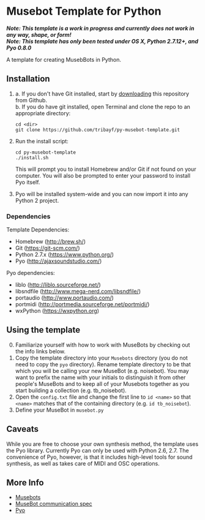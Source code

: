 # Musebot Template for Python

_**Note: This template is a work in progress and currently does not work in any way, shape, or form!**_  
_**Note: This template has only been tested under OS X, Python 2.7.12+, and Pyo 0.8.0**_

A template for creating MusebBots in Python.

## Installation

1.  a. If you don't have Git installed, start by [downloading](https://github.com/tribayf/py-musebot-template/archive/master.zip) this repository from Github.  
    b. If you do have git installed, open Terminal and clone the repo to an appropriate directory:

    ```
    cd <dir>
    git clone https://github.com/tribayf/py-musebot-template.git
    ```

2. Run the install script:

    ```
    cd py-musebot-template
    ./install.sh
    ```

    This will prompt you to install Homebrew and/or Git if not found on your computer. You will also be prompted to enter your password to install Pyo itself.

3. Pyo will be installed system-wide and you can now import it into any Python 2 project.

### Dependencies

Template Dependencies:
- Homebrew (http://brew.sh/)
- Git (https://git-scm.com/)
- Python 2.7.x (https://www.python.org/)
- Pyo (http://ajaxsoundstudio.com/)

Pyo dependencies:
- liblo (http://liblo.sourceforge.net/)
- libsndfile (http://www.mega-nerd.com/libsndfile/)
- portaudio (http://www.portaudio.com/)
- portmidi (http://portmedia.sourceforge.net/portmidi/)
- wxPython (https://wxpython.org)

## Using the template

0. Familiarize yourself with how to work with MuseBots by checking out the info links below.
1. Copy the template directory into your `Musebots` directory (you do not need to copy the `pyo` directory). Rename template directory to be that which you will be calling your new MuseBot (e.g. noisebot). You may want to prefix the name with your initials to distinguish it from other people's MuseBots and to keep all of your Musebots together as you start building a collection (e.g. tb_noisebot).
2. Open the `config.txt` file and change the first line to `id <name>` so that `<name>` matches that of the containing directory (e.g. `id tb_noisebot`).
3. Define your MuseBot in `musebot.py`

## Caveats

While you are free to choose your own synthesis method, the template uses the Pyo library. Currently Pyo can only be used with Python 2.6, 2.7. The convenience of Pyo, however, is that it includes high-level tools for sound synthesis, as well as takes care of MIDI and OSC operations.

## More Info

- [Musebots](http://musicalmetacreation.org/musebots/)
- [MuseBot communication spec](https://docs.google.com/document/d/1UtdLYsOErzXKNFxrM7utHeFXgPNcC_w40lTtUxtCYO8)
- [Pyo](http://ajaxsoundstudio.com/software/pyo/)
